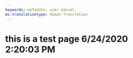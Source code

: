 ```yaml
---
keywords: metadata, user manual
ms.translationtype: Human Translation
---
```

# this is a test page 6/24/2020 2:20:03 PM